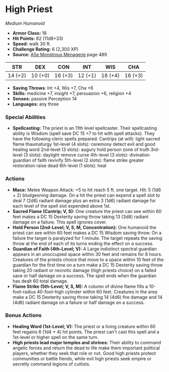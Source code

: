 # High Priest

*Medium* *Humanoid*

- **Armor Class:** 18
- **Hit Points:** 82 (11d8+33)
- **Speed:** walk 30 ft.
- **Challenge Rating:** 6 (2,300 XP)
- **Source:** [A5e Monstrous Menagerie](https://enpublishingrpg.com/products/level-up-monstrous-menagerie-a5e) page 489

| STR | DEX | CON | INT | WIS | CHA |
| --- | --- | --- | --- | --- | --- |
| 14 (+2) | 10 (+0) | 16 (+3) | 12 (+1) | 18 (+4) | 16 (+3) |

- **Saving Throws**: Int +4, Wis +7, Cha +6
- **Skills:** medicine +7, insight +7, persuasion +6, religion +4
- **Senses:** passive Perception 14
- **Languages:** any three
### Special Abilities
- **Spellcasting:** The priest is an 11th level spellcaster. Their spellcasting ability is Wisdom (spell save DC 15
 +7 to hit with spell attacks). They have the following cleric spells prepared:
 Cantrips (at will): light
 sacred flame
 thaumaturgy
 1st-level (4 slots): ceremony
 detect evil and good
 healing word
 2nd-level (3 slots): augury
 hold person
 zone of truth
 3rd-level (3 slots): daylight
 remove curse
 4th-level (3 slots): divination
 guardian of faith
 revivify
 5th-level (2 slots): flame strike
 greater restoration
 raise dead
 6th-level (1 slots): heal
### Actions
- **Mace:** Melee Weapon Attack: +5 to hit  reach 5 ft.  one target. Hit: 5 (1d6 + 2) bludgeoning damage. On a hit  the priest can expend a spell slot to deal 7 (2d6) radiant damage  plus an extra 3 (1d6) radiant damage for each level of the spell slot expended above 1st.
- **Sacred Flame (Cantrip; V, S):** One creature the priest can see within 60 feet makes a DC 15 Dexterity saving throw  taking 13 (3d8) radiant damage on a failure. This spell ignores cover.
- **Hold Person (2nd-Level; V, S, M, Concentration):** One humanoid the priest can see within 60 feet makes a DC 15 Wisdom saving throw. On a failure  the target is paralyzed for 1 minute. The target repeats the saving throw at the end of each of its turns  ending the effect on a success.
- **Guardian of Faith (4th-Level; V):** A Large  indistinct spectral guardian appears in an unoccupied space within 30 feet and remains for 8 hours. Creatures of the priests choice that move to a space within 10 feet of the guardian for the first time on a turn make a DC 15 Dexterity saving throw  taking 20 radiant or necrotic damage (high priests choice) on a failed save or half damage on a success. The spell ends when the guardian has dealt 60 total damage.
- **Flame Strike (5th-Level; V, S, M):** A column of divine flame fills a 10-foot-radius  40-foot-high cylinder within 60 feet. Creatures in the area make a DC 15 Dexterity saving throw  taking 14 (4d6) fire damage and 14 (4d6) radiant damage on a failure or half damage on a success.
### Bonus Actions
- **Healing Word (1st-Level; V):** The priest or a living creature within 60 feet regains 6 (1d4 + 4) hit points. The priest can't cast this spell and a 1st-level or higher spell on the same turn.
- **High priests lead major temples and shrines:** Their ability to command angelic forces and return the dead to life make them important political players, whether they seek that role or not. Good high priests protect communities or battle fiends, while evil high priests seek empire or secretly command legions of cultists.


